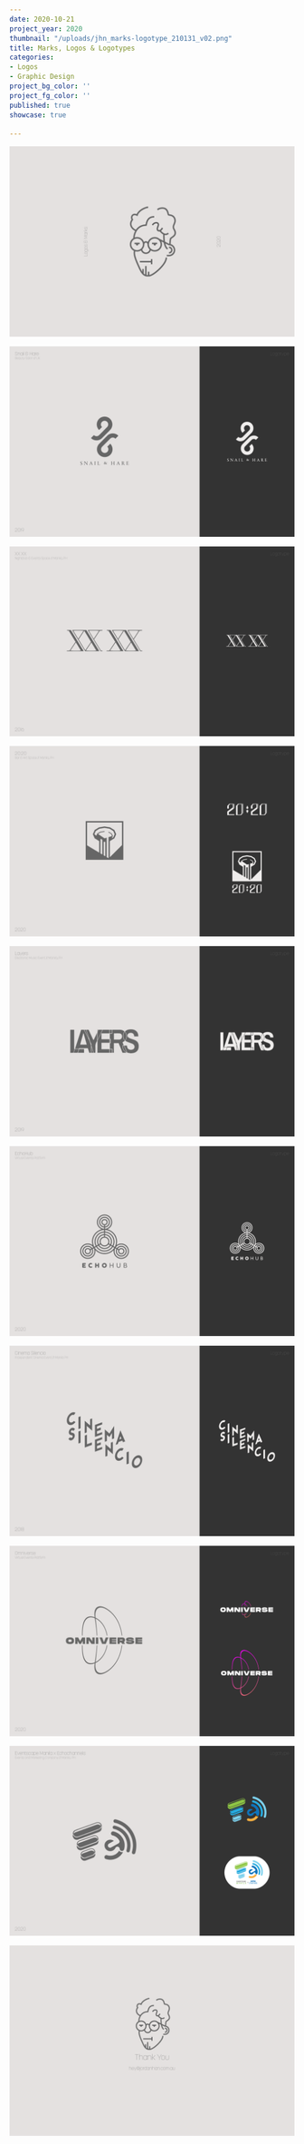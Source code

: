 ```yaml
---
date: 2020-10-21
project_year: 2020
thumbnail: "/uploads/jhn_marks-logotype_210131_v02.png"
title: Marks, Logos & Logotypes
categories:
- Logos
- Graphic Design
project_bg_color: ''
project_fg_color: ''
published: true
showcase: true

---
```

![](/uploads/jhn_foliomarks-logotype_200824_v03_page_01.png)

![](/uploads/jhn_foliomarks-logotype_200824_v03_page_02.png)

![](/uploads/jhn_foliomarks-logotype_200824_v03_page_05.png)

![](/uploads/jhn_foliomarks-logotype_200824_v03_page_07.png)

![](/uploads/jhn_foliomarks-logotype_200824_v03_page_08.png)

![](/uploads/jhn_foliomarks-logotype_200824_v03_page_04.png)

![](/uploads/jhn_foliomarks-logotype_200824_v03_page_10.png)

![](/uploads/jhn_foliomarks-logotype_200824_v03_page_03.png)

![](/uploads/jhn_foliomarks-logotype_200824_v03_page_06.png)

![](/uploads/jhn_foliomarks-logotype_200824_v03_page_11.png)
